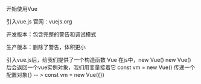 开始使用Vue

引入vue.js
官网：vuejs.org

开发版本：包含完整的警告和调试模式

生产版本：删除了警告，体积更小

引入vue.js后，给我们提供了一个构造函数 Vue
在js中，new Vue()
new Vue() 后会返回一个vue实例对象，我们用变量接着它
const vm = new Vue()
传递一个配置对象{} -- > const vm = new Vue({})